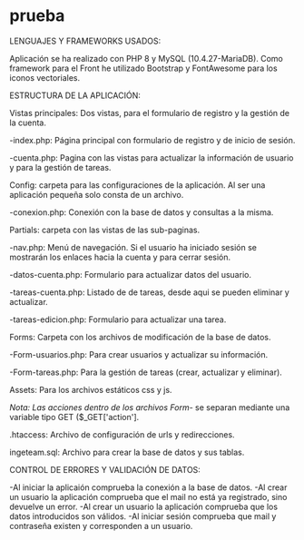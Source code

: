 # prueba

LENGUAJES Y FRAMEWORKS USADOS:

Aplicación se ha realizado con PHP 8 y MySQL (10.4.27-MariaDB). Como framework para el Front he utilizado Bootstrap y FontAwesome para los iconos vectoriales.

ESTRUCTURA DE LA APLICACIÓN: 

Vistas principales: Dos vistas, para el formulario de registro y la gestión de la cuenta.

-index.php: Página principal con formulario de registro y de inicio de sesión.

-cuenta.php: Pagina con las vistas para actualizar la información de usuario y para la gestión de tareas.
  
  
Config: carpeta para las configuraciones de la aplicación. Al ser una aplicación pequeña solo consta de un archivo.

-conexion.php: Conexión con la base de datos y consultas a la misma.
  
  
Partials: carpeta con las vistas de las sub-paginas.

-nav.php: Menú de navegación. Si el usuario ha iniciado sesión se mostrarán los enlaces hacia la cuenta y para cerrar sesión.

-datos-cuenta.php: Formulario para actualizar datos del usuario.

-tareas-cuenta.php: Listado de de tareas, desde aqui se pueden eliminar y actualizar.

-tareas-edicion.php: Formulario para actualizar una tarea.

  
  
Forms: Carpeta con los archivos de modificación de la base de datos.

-Form-usuarios.php: Para crear usuarios y actualizar su información.

-Form-tareas.php: Para la gestión de tareas (crear, actualizar y eliminar).



Assets: Para los archivos estáticos css y js.
  
*Nota: Las acciones dentro de los archivos Form-* se separan mediante una variable tipo GET ($_GET['action'].
 
.htaccess: Archivo de configuración de urls y redirecciones.
 
ingeteam.sql: Archivo para crear la base de datos y sus tablas.
 
 
CONTROL DE ERRORES Y VALIDACIÓN DE DATOS:

-Al iniciar la aplicaión comprueba la conexión a la base de datos.
-Al crear un usuario la aplicación comprueba que el mail no está ya registrado, sino devuelve un error.
-Al crear un usuario la aplicación comprueba que los datos introducidos son válidos.
-Al iniciar sesión comprueba que mail y contraseña existen y corresponden a un usuario.
